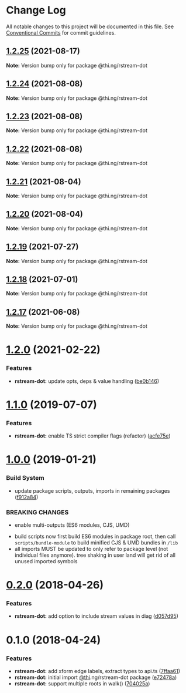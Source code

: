# Change Log

All notable changes to this project will be documented in this file.
See [Conventional Commits](https://conventionalcommits.org) for commit guidelines.

## [1.2.25](https://github.com/thi-ng/umbrella/compare/@thi.ng/rstream-dot@1.2.24...@thi.ng/rstream-dot@1.2.25) (2021-08-17)

**Note:** Version bump only for package @thi.ng/rstream-dot





## [1.2.24](https://github.com/thi-ng/umbrella/compare/@thi.ng/rstream-dot@1.2.23...@thi.ng/rstream-dot@1.2.24) (2021-08-08)

**Note:** Version bump only for package @thi.ng/rstream-dot





## [1.2.23](https://github.com/thi-ng/umbrella/compare/@thi.ng/rstream-dot@1.2.22...@thi.ng/rstream-dot@1.2.23) (2021-08-08)

**Note:** Version bump only for package @thi.ng/rstream-dot





## [1.2.22](https://github.com/thi-ng/umbrella/compare/@thi.ng/rstream-dot@1.2.21...@thi.ng/rstream-dot@1.2.22) (2021-08-08)

**Note:** Version bump only for package @thi.ng/rstream-dot





## [1.2.21](https://github.com/thi-ng/umbrella/compare/@thi.ng/rstream-dot@1.2.20...@thi.ng/rstream-dot@1.2.21) (2021-08-04)

**Note:** Version bump only for package @thi.ng/rstream-dot





## [1.2.20](https://github.com/thi-ng/umbrella/compare/@thi.ng/rstream-dot@1.2.19...@thi.ng/rstream-dot@1.2.20) (2021-08-04)

**Note:** Version bump only for package @thi.ng/rstream-dot





## [1.2.19](https://github.com/thi-ng/umbrella/compare/@thi.ng/rstream-dot@1.2.18...@thi.ng/rstream-dot@1.2.19) (2021-07-27)

**Note:** Version bump only for package @thi.ng/rstream-dot





## [1.2.18](https://github.com/thi-ng/umbrella/compare/@thi.ng/rstream-dot@1.2.17...@thi.ng/rstream-dot@1.2.18) (2021-07-01)

**Note:** Version bump only for package @thi.ng/rstream-dot





## [1.2.17](https://github.com/thi-ng/umbrella/compare/@thi.ng/rstream-dot@1.2.16...@thi.ng/rstream-dot@1.2.17) (2021-06-08)

**Note:** Version bump only for package @thi.ng/rstream-dot





# [1.2.0](https://github.com/thi-ng/umbrella/compare/@thi.ng/rstream-dot@1.1.59...@thi.ng/rstream-dot@1.2.0) (2021-02-22)


### Features

* **rstream-dot:** update opts, deps & value handling ([be0b146](https://github.com/thi-ng/umbrella/commit/be0b146b2daeeff560f704bc5771ce5390e2ecf3))





# [1.1.0](https://github.com/thi-ng/umbrella/compare/@thi.ng/rstream-dot@1.0.26...@thi.ng/rstream-dot@1.1.0) (2019-07-07)

### Features

* **rstream-dot:** enable TS strict compiler flags (refactor) ([acfe75e](https://github.com/thi-ng/umbrella/commit/acfe75e))

# [1.0.0](https://github.com/thi-ng/umbrella/compare/@thi.ng/rstream-dot@0.2.64...@thi.ng/rstream-dot@1.0.0) (2019-01-21)

### Build System

* update package scripts, outputs, imports in remaining packages ([f912a84](https://github.com/thi-ng/umbrella/commit/f912a84))

### BREAKING CHANGES

* enable multi-outputs (ES6 modules, CJS, UMD)

- build scripts now first build ES6 modules in package root, then call
  `scripts/bundle-module` to build minified CJS & UMD bundles in `/lib`
- all imports MUST be updated to only refer to package level
  (not individual files anymore). tree shaking in user land will get rid of
  all unused imported symbols

<a name="0.2.0"></a>
# [0.2.0](https://github.com/thi-ng/umbrella/compare/@thi.ng/rstream-dot@0.1.2...@thi.ng/rstream-dot@0.2.0) (2018-04-26)

### Features

* **rstream-dot:** add option to include stream values in diag ([d057d95](https://github.com/thi-ng/umbrella/commit/d057d95))

<a name="0.1.0"></a>
# 0.1.0 (2018-04-24)

### Features

* **rstream-dot:** add xform edge labels, extract types to api.ts ([7ffaa61](https://github.com/thi-ng/umbrella/commit/7ffaa61))
* **rstream-dot:** initial import [@thi](https://github.com/thi).ng/rstream-dot package ([e72478a](https://github.com/thi-ng/umbrella/commit/e72478a))
* **rstream-dot:** support multiple roots in walk() ([704025a](https://github.com/thi-ng/umbrella/commit/704025a))
